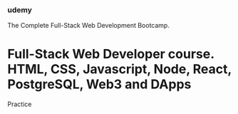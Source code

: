 ### udemy
The Complete Full-Stack Web Development Bootcamp.
# Full-Stack Web Developer course. HTML, CSS, Javascript, Node, React, PostgreSQL, Web3 and DApps
Practice

